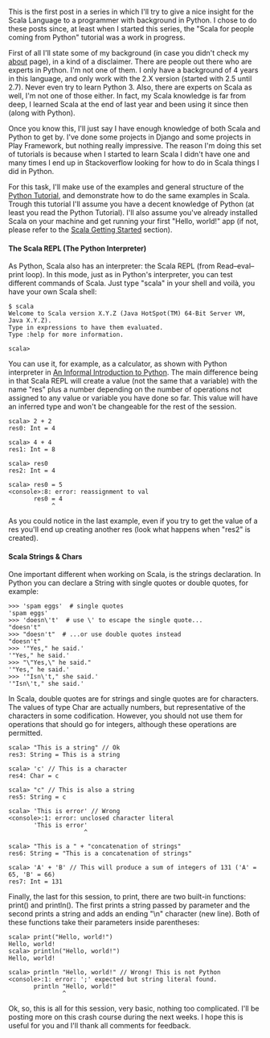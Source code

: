 This is the first post in a series in which I'll try to give a nice insight for
the Scala Language to a programmer with background in Python. I chose to do
these posts since, at least when I started this series, the "Scala for people
coming from Python" tutorial was a work in progress.

First of all I'll state some of my background (in case you didn't check my
[about](/about "About") page), in a kind of a disclaimer. There are people out
there who are experts in Python. I'm not one of them. I only have a background
of 4 years in this language, and only work with the 2.X version (started with
2.5 until 2.7). Never even try to learn Python 3. Also, there are experts on
Scala as well, I'm not one of those either. In fact, my Scala knowledge is far
from deep, I learned Scala at the end of last year and been using it since then
(along with Python).

Once you know this, I'll just say I have enough knowledge of both Scala and
Python to get by. I've done some projects in Django and some projects in Play
Framework, but nothing really impressive. The reason I'm doing this set of
tutorials is because when I started to learn Scala I didn't have one and many
times I end up in Stackoverflow looking for how to do in Scala things I did in
Python.

<!-- more -->

For this task, I'll make use of the examples and general structure of the
[Python Tutorial](https://docs.python.org/2/tutorial/index.html), and
demonstrate how to do the same examples in Scala. Trough this tutorial I'll
assume you have a decent knowledge of Python (at least you read the Python
Tutorial). I'll also assume you've already installed Scala on your machine and
get running your first "Hello, world!" app (if not, please refer to the [Scala
Getting Started](http://www.scala-lang.org/documentation/getting-started.html)
section).

  
#### The Scala REPL (The Python Interpreter) ####

As Python, Scala also has an interpreter: the Scala REPL (from Read–eval–print
loop). In this mode, just as in Python's interpreter, you can test different
commands of Scala. Just type "scala" in your shell and voilà, you have your own
Scala shell:

    $ scala
    Welcome to Scala version X.Y.Z (Java HotSpot(TM) 64-Bit Server VM, Java X.Y.Z).
    Type in expressions to have them evaluated.
    Type :help for more information.

    scala>

You can use it, for example, as a calculator, as shown with Python interpreter
in [An Informal Introduction to
Python](https://docs.python.org/2/tutorial/introduction.html). The main
difference being in that Scala REPL will create a value (not the same that a
variable) with the name "res" plus a number depending on the number of
operations not assigned to any value or variable you have done so far. This
value will have an inferred type and won't be changeable for the rest of the
session.

    scala> 2 + 2
    res0: Int = 4
    
    scala> 4 + 4
    res1: Int = 8
    
    scala> res0
    res2: Int = 4
    
    scala> res0 = 5
    <console>:8: error: reassignment to val
           res0 = 4
                ^

As you could notice in the last example, even if you try to get the value of a
res you'll end up creating another res (look what happens when "res2" is
created).

#### Scala Strings & Chars ####

One important different when working on Scala, is the strings declaration. In
Python you can declare a String with single quotes or double quotes, for
example:

    >>> 'spam eggs'  # single quotes
    'spam eggs'
    >>> 'doesn\'t'  # use \' to escape the single quote...
    "doesn't"
    >>> "doesn't"  # ...or use double quotes instead
    "doesn't"
    >>> '"Yes," he said.'
    '"Yes," he said.'
    >>> "\"Yes,\" he said."
    '"Yes," he said.'
    >>> '"Isn\'t," she said.'
    '"Isn\'t," she said.'

In Scala, double quotes are for strings and single quotes are for characters.
The values of type Char are actually numbers, but representative of the
characters in some codification. However, you should not use them for operations that
should go for integers, although these operations are permitted.

    scala> "This is a string" // Ok
    res3: String = This is a string

    scala> 'c' // This is a character
    res4: Char = c

    scala> "c" // This is also a string
    res5: String = c

    scala> 'This is error' // Wrong
    <console>:1: error: unclosed character literal
           'This is error'
                         ^

    scala> "This is a " + "concatenation of strings"
    res6: String = "This is a concatenation of strings"

    scala> 'A' + 'B' // This will produce a sum of integers of 131 ('A' = 65, 'B' = 66)
    res7: Int = 131

Finally, the last for this session, to print, there are two built-in functions:
print() and println(). The first prints a string passed by parameter and the
second prints a string and adds an ending "\n" character (new line).
Both of these functions take their parameters inside parentheses:

    scala> print("Hello, world!")
    Hello, world!
    scala> println("Hello, world!")
    Hello, world!
    
    scala> println "Hello, world!" // Wrong! This is not Python
    <console>:1: error: ';' expected but string literal found.
           println "Hello, world!"
                   ^

Ok, so, this is all for this session, very basic, nothing too complicated.
I'll be posting more on this crash course during the next weeks. I hope this is
useful for you and I'll thank all comments for feedback.
